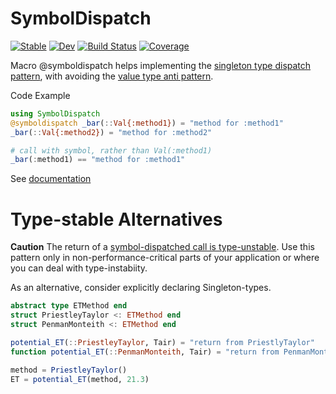 # SymbolDispatch

[![Stable](https://img.shields.io/badge/docs-stable-blue.svg)](https://bgctw.github.io/SymbolDispatch.jl/stable)
[![Dev](https://img.shields.io/badge/docs-dev-blue.svg)](https://bgctw.github.io/SymbolDispatch.jl/dev)
[![Build Status](https://github.com/bgctw/SymbolDispatch.jl/actions/workflows/CI.yml/badge.svg?branch=main)](https://github.com/bgctw/SymbolDispatch.jl/actions/workflows/CI.yml?query=branch%3Amain)
[![Coverage](https://codecov.io/gh/bgctw/SymbolDispatch.jl/branch/main/graph/badge.svg)](https://codecov.io/gh/bgctw/SymbolDispatch.jl)

Macro @symboldispatch helps implementing the [singleton type dispatch pattern](https://subscription.packtpub.com/book/programming/9781838648817/12/ch12lvl1sec70/singleton-type-dispatch-pattern), with avoiding
the [value type anti pattern](https://discourse.julialang.org/t/is-keyword-argument-val-true-good-practice-or-an-antipattern/75543).

Code Example
```julia
using SymbolDispatch
@symboldispatch _bar(::Val{:method1}) = "method for :method1"
_bar(::Val{:method2}) = "method for :method2"

# call with symbol, rather than Val(:method1)
_bar(:method1) == "method for :method1"
```

See [documentation](https://bgctw.github.io/SymbolDispatch.jl/dev)


# Type-stable Alternatives 
**Caution** The return of a [symbol-dispatched call is type-unstable](https://discourse.julialang.org/t/understand-why-type-stability-depends-on-number-of-methods/81434). 
Use this pattern only in non-performance-critical parts of your application or where you can
deal with type-instabiity.

As an alternative, consider explicitly declaring Singleton-types.

```julia
abstract type ETMethod end
struct PriestleyTaylor <: ETMethod end
struct PenmanMonteith <: ETMethod end

potential_ET(::PriestleyTaylor, Tair) = "return from PriestlyTaylor"
function potential_ET(::PenmanMonteith, Tair) = "return from PenmanMonteith"

method = PriestleyTaylor()
ET = potential_ET(method, 21.3)
```